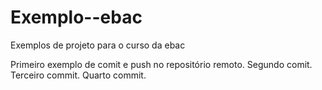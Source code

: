 # Exemplo--ebac
Exemplos de projeto para o curso da ebac

 Primeiro exemplo de comit e push no repositório remoto.
 Segundo comit.
 Terceiro commit.
 Quarto commit.
 

